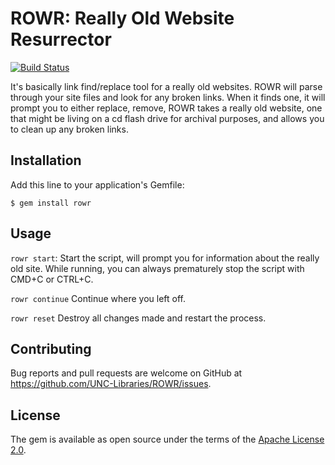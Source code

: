 # ROWR: Really Old Website Resurrector

[![Build Status](https://travis-ci.org/UNC-Libraries/ROWR.svg?branch=master)](https://travis-ci.org/UNC-Libraries/ROWR)

It's basically link find/replace tool for a really old websites. ROWR will parse through your site files and look for any
broken links. When it finds one, it will prompt you to either replace, remove, 
ROWR takes a really old website, one that might be living on a cd flash drive for archival purposes, and allows you to clean up
any broken links.

## Installation

Add this line to your application's Gemfile:

    $ gem install rowr

## Usage

`rowr start`: Start the script, will prompt you for information about the really old site.
While running, you can always prematurely stop the script with CMD+C or CTRL+C.

`rowr continue` Continue where you left off.
 
`rowr reset` Destroy all changes made and restart the process.  

## Contributing

Bug reports and pull requests are welcome on GitHub at https://github.com/UNC-Libraries/ROWR/issues.

## License

The gem is available as open source under the terms of the [Apache License 2.0](http://www.apache.org/licenses/).

